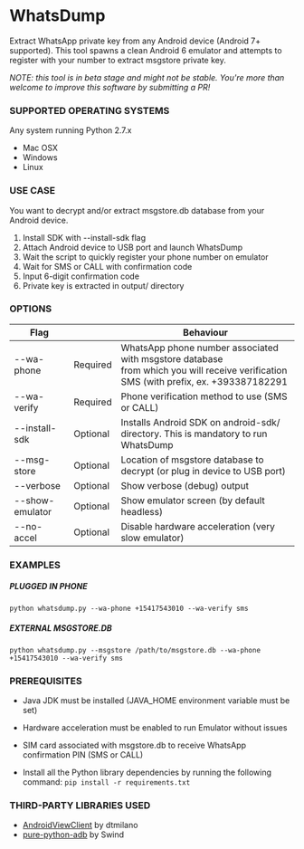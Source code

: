 # WhatsDump
Extract WhatsApp private key from any Android device (Android 7+ supported).
This tool spawns a clean Android 6 emulator and attempts to register with your number to extract msgstore private key.

*NOTE: this tool is in beta stage and might not be stable. You're more than welcome to improve this software by submitting a PR!*

### SUPPORTED OPERATING SYSTEMS

Any system running Python 2.7.x

- Mac OSX
- Windows
- Linux

### USE CASE
You want to decrypt and/or extract msgstore.db database from your Android device.
  
  1. Install SDK with --install-sdk flag
  2. Attach Android device to USB port and launch WhatsDump
  3. Wait the script to quickly register your phone number on emulator
  4. Wait for SMS or CALL with confirmation code
  5. Input 6-digit confirmation code
  6. Private key is extracted in output/ directory

### OPTIONS


| Flag            |               | Behaviour     |
| -------------   | ------------- | ------------- |
| --wa-phone      | Required      | WhatsApp phone number associated with msgstore database <br />from which you will receive verification SMS (with prefix, ex. +393387182291  |
| --wa-verify     | Required      | Phone verification method to use (SMS or CALL)  |
| --install-sdk   | Optional      | Installs Android SDK on android-sdk/ directory. This is mandatory to run WhatsDump  |
| --msg-store     | Optional      | Location of msgstore database to decrypt (or plug in device to USB port)  |
| --verbose       | Optional      | Show verbose (debug) output  |
| --show-emulator | Optional      | Show emulator screen (by default headless)  |
| --no-accel      | Optional      | Disable hardware acceleration (very slow emulator)  |


### EXAMPLES

##### PLUGGED IN PHONE
```python whatsdump.py --wa-phone +15417543010 --wa-verify sms```

##### EXTERNAL MSGSTORE.DB
```python whatsdump.py --msgstore /path/to/msgstore.db --wa-phone +15417543010 --wa-verify sms```

### PREREQUISITES

  - Java JDK must be installed (JAVA_HOME environment variable must be set)
  - Hardware acceleration must be enabled to run Emulator without issues
  - SIM card associated with msgstore.db to receive WhatsApp confirmation PIN (SMS or CALL)
  
  - Install all the Python library dependencies by running the following command: `pip install -r requirements.txt`
  
### THIRD-PARTY LIBRARIES USED

  - [AndroidViewClient](https://github.com/dtmilano/AndroidViewClient/) by dtmilano
  - [pure-python-adb](https://github.com/Swind/pure-python-adb) by Swind 
